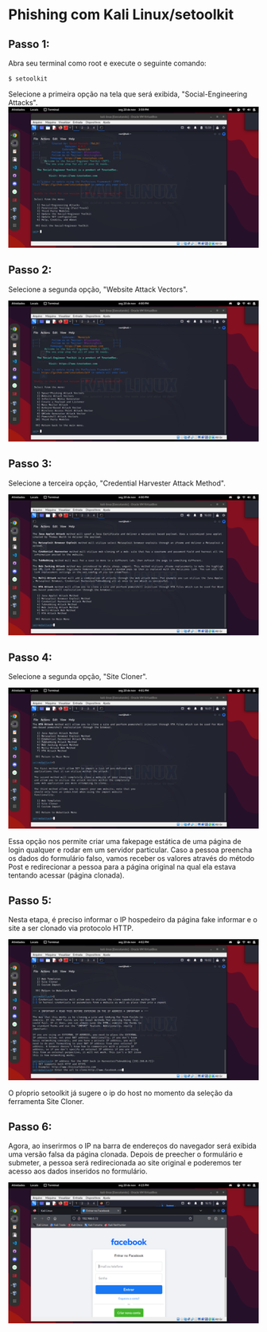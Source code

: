 # Phishing com Kali Linux/setoolkit

## Passo 1:

Abra seu terminal como root e execute o seguinte comando:

```bash
$ setoolkit
```
Selecione a primeira opção na tela que será exibida, "Social-Engineering Attacks".
![imagem 1](images/1.png "imagem")

## Passo 2:

Selecione a segunda opção, "Website Attack Vectors".

![imagem 2](images/2.png "imagem")

## Passo 3:

Selecione a terceira opção, "Credential Harvester Attack Method".

![imagem 3](images/3.png "imagem")

## Passo 4:

Selecione a segunda opção, "Site Cloner".

![imagem 4](images/4.png "imagem")

Essa opção nos permite criar uma fakepage estática de uma página de login qualquer e rodar em um servidor particular. Caso a pessoa preencha os dados do formulário falso, vamos receber os valores através do método Post e redirecionar a pessoa para a página original na qual ela estava tentando acessar (página clonada).

## Passo 5:

Nesta etapa, é preciso informar o IP hospedeiro da página fake informar e o site a ser clonado via protocolo HTTP.

![imagem 5](images/5.png "imagem")

O pŕoprio setoolkit já sugere o ip do host no momento da seleção da ferramenta Site Cloner.

## Passo 6:

Agora, ao inserirmos o IP na barra de endereços do navegador será exibida uma versão falsa da página clonada. Depois de preecher o formulário e submeter, a pessoa será redirecionada ao site original e poderemos ter acesso aos dados inseridos no formulário.    

![imagem 6](images/6.png "imagem")